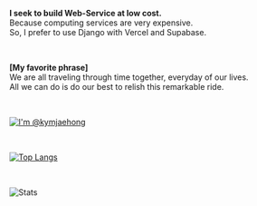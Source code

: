 **I seek to build Web-Service at low cost.**
<br>Because computing services are very expensive.
<br>So, I prefer to use Django with Vercel and Supabase.

<br>

**[My favorite phrase]**
<br>We are all traveling through time together, everyday of our lives.
<br>All we can do is do our best to relish this remarkable ride.

<br>

[![I'm @kymjaehong](https://github-readme-stats.vercel.app/api?username=kymjaehong&custom_title=kymjaehong&count_private=true&show_icons=true&theme=tokyonight)](https://github.com/kymjaehong)

<br>

[![Top Langs](https://github-readme-stats.vercel.app/api/top-langs/?username=kymjaehong)](https://github.com/kymjaehong/github-readme-stats)

<br>

![Stats](https://leetcode-status.vercel.app/api/card/user3534qv?theme=dark&hide_title=false&custom_title=LeetCode+Status)
